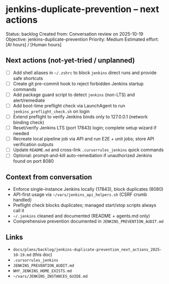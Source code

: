 # jenkins-duplicate-prevention – next actions

Status: backlog
Created from: Conversation review on 2025-10-19
Objective: jenkins-duplicate-prevention
Priority: Medium
Estimated effort: [AI hours] / [Human hours]

## Next actions (not-yet-tried / unplanned)
- [ ] Add shell aliases in `~/.zshrc` to block `jenkins` direct runs and provide safe shortcuts
- [ ] Create git pre-commit hook to reject forbidden Jenkins startup commands
- [ ] Add package guard script to detect `jenkins` (non-LTS) and alert/remediate
- [ ] Add boot-time preflight check via LaunchAgent to run `jenkins_preflight_check.sh` on login
- [ ] Extend preflight to verify Jenkins binds only to 127.0.0.1 (network binding check)
- [ ] Reset/verify Jenkins LTS (port 17843) login; complete setup wizard if needed
- [ ] Recreate local pipeline job via API and run E2E + unit jobs; store API verification outputs
- [ ] Update `README.md` and cross-link `.cursorrules_jenkins` quick commands
- [ ] Optional: prompt-and-kill auto-remediation if unauthorized Jenkins found on port 8080

## Context from conversation
- Enforce single-instance Jenkins locally (17843), block duplicates (8080)
- API-first usage via `~/vars/jenkins_api_helpers.sh` (CSRF crumb handled)
- Preflight check blocks duplicates; managed start/stop scripts always call it
- `~/.jenkins` cleaned and documented (README + agents.md only)
- Comprehensive prevention documented in `JENKINS_PREVENTION_AUDIT.md`

## Links
- `docs/plans/backlog/jenkins-duplicate-prevention_next_actions_2025-10-19.md` (this doc)
- `.cursorrules_jenkins`
- `JENKINS_PREVENTION_AUDIT.md`
- `WHY_JENKINS_HOME_EXISTS.md`
- `~/vars/JENKINS_INSTANCES_GUIDE.md`

